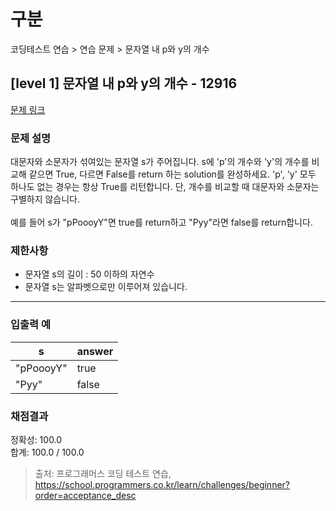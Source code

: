 # 구분

코딩테스트 연습 > 연습 문제 > 문자열 내 p와 y의 개수

## [level 1] 문자열 내 p와 y의 개수 - 12916

[문제 링크](https://school.programmers.co.kr/learn/courses/30/lessons/12916)

### 문제 설명

<p>
대문자와 소문자가 섞여있는 문자열 s가 주어집니다. s에 'p'의 개수와 'y'의 개수를 비교해 같으면 True, 다르면 False를 return 하는 solution를 완성하세요. 'p', 'y' 모두 하나도 없는 경우는 항상 True를 리턴합니다. 단, 개수를 비교할 때 대문자와 소문자는 구별하지 않습니다.<br /><br />
예를 들어 s가 "pPoooyY"면 true를 return하고 "Pyy"라면 false를 return합니다.
</p>

### 제한사항

<ul>
  <li>문자열 s의 길이 : 50 이하의 자연수</li>
  <li>문자열 s는 알파벳으로만 이루어져 있습니다.</li>
</ul>

<hr>

### 입출력 예

<table class="table">
  <thead>
    <tr>
      <th>s</th>
      <th>answer</th>
    </tr>
  </thead>
  <tbody>
    <tr>
      <td>"pPoooyY"</td>
      <td>true</td>
    </tr>
    <tr>
      <td>"Pyy"</td>
      <td>false</td>
    </tr>
  </tbody>
</table>

### 채점결과

정확성: 100.0<br/>
합계: 100.0 / 100.0

> 출처: 프로그래머스 코딩 테스트 연습, https://school.programmers.co.kr/learn/challenges/beginner?order=acceptance_desc

